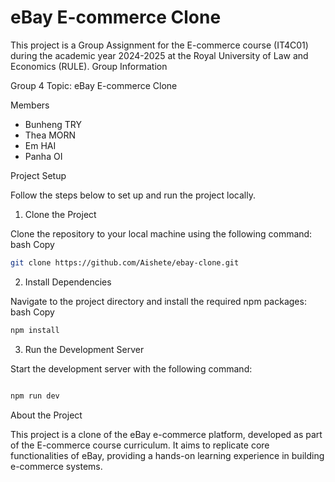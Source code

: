 # eBay E-commerce Clone

This project is a Group Assignment for the E-commerce course (IT4C01) during the academic year 2024-2025 at the Royal University of Law and Economics (RULE).
Group Information

Group 4
Topic: eBay E-commerce Clone

Members

- Bunheng TRY
- Thea MORN
- Em HAI  
- Panha OI

Project Setup

Follow the steps below to set up and run the project locally.
1. Clone the Project

Clone the repository to your local machine using the following command:
bash
Copy
```bash
git clone https://github.com/Aishete/ebay-clone.git
```
2. Install Dependencies

Navigate to the project directory and install the required npm packages:
bash
Copy
```bash
npm install
```
3. Run the Development Server

Start the development server with the following command:
```bash

npm run dev
```
About the Project

This project is a clone of the eBay e-commerce platform, developed as part of the E-commerce course curriculum. It aims to replicate core functionalities of eBay, providing a hands-on learning experience in building e-commerce systems.
